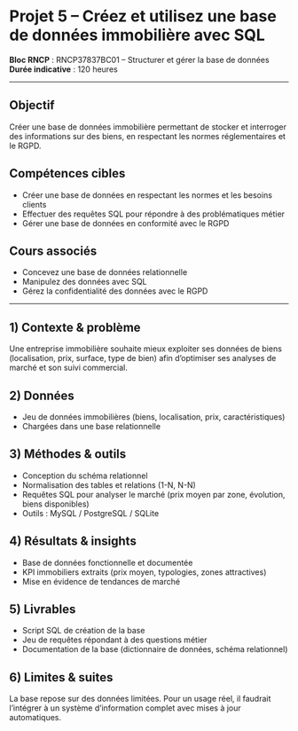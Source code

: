 # Projet 5 – Créez et utilisez une base de données immobilière avec SQL

**Bloc RNCP** : RNCP37837BC01 – Structurer et gérer la base de données  
**Durée indicative** : 120 heures  

---

## Objectif
Créer une base de données immobilière permettant de stocker et interroger des informations sur des biens, en respectant les normes réglementaires et le RGPD.

## Compétences cibles
- Créer une base de données en respectant les normes et les besoins clients  
- Effectuer des requêtes SQL pour répondre à des problématiques métier  
- Gérer une base de données en conformité avec le RGPD  

## Cours associés
- Concevez une base de données relationnelle  
- Manipulez des données avec SQL  
- Gérez la confidentialité des données avec le RGPD  

---

## 1) Contexte & problème
Une entreprise immobilière souhaite mieux exploiter ses données de biens (localisation, prix, surface, type de bien) afin d’optimiser ses analyses de marché et son suivi commercial.

## 2) Données
- Jeu de données immobilières (biens, localisation, prix, caractéristiques)  
- Chargées dans une base relationnelle  

## 3) Méthodes & outils
- Conception du schéma relationnel  
- Normalisation des tables et relations (1-N, N-N)  
- Requêtes SQL pour analyser le marché (prix moyen par zone, évolution, biens disponibles)  
- Outils : MySQL / PostgreSQL / SQLite  

## 4) Résultats & insights
- Base de données fonctionnelle et documentée  
- KPI immobiliers extraits (prix moyen, typologies, zones attractives)  
- Mise en évidence de tendances de marché  

## 5) Livrables
- Script SQL de création de la base  
- Jeu de requêtes répondant à des questions métier  
- Documentation de la base (dictionnaire de données, schéma relationnel)  

## 6) Limites & suites
La base repose sur des données limitées. Pour un usage réel, il faudrait l’intégrer à un système d’information complet avec mises à jour automatiques.
